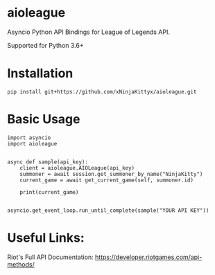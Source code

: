 # aioleague
Asyncio Python API Bindings for League of Legends API.


Supported for Python 3.6+


# Installation

```
pip install git+https://github.com/xNinjaKittyx/aioleague.git
```

# Basic Usage

```
import asyncio
import aioleague


async def sample(api_key):
    client = aioleague.AIOLeague(api_key)
    summoner = await session.get_summoner_by_name("NinjaKitty")
    current_game = await get_current_game(self, summoner.id)

    print(current_game)


asyncio.get_event_loop.run_until_complete(sample("YOUR API KEY"))

```

# Useful Links:

Riot's Full API Documentation: https://developer.riotgames.com/api-methods/
